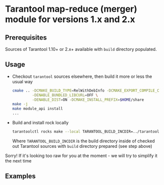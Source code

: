 # Tarantool map-reduce (merger) module for versions 1.x and 2.x


## Prerequisites

Sources of Tarantool 1.10+ or 2.x+ available with `build` directory populated.

## Usage

* Checkout `tarantool` sources elsewhere, then build it more or less 
  the usual way

    ```bash
    cmake .. -DCMAKE_BUILD_TYPE=RelWithDebInfo -DCMAKE_EXPORT_COMPILE_COMMANDS=ON \
             -DENABLE_BUNDLED_LIBCURL=OFF \
             -DENABLE_DIST=ON -DCMAKE_INSTALL_PREFIX=$HOME/share
    make -j
    make module_api install
    ...
    ```

* Build and install rock locally

    ```bash
    tarantoolctl rocks make --local TARANTOOL_BUILD_INCDIR=../tarantoolm/build
    ```
    
   Where `TARANTOOL_BUILD_INCDIR` is the build directory inside of checked
   out Tarantool sources with `build` directory prepared (see step above)


Sorry! If it's looking too raw for you at the moment - we will try to simplify 
it the next time

## Examples


